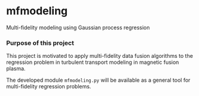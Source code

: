 # mfmodeling
Multi-fidelity modeling using Gaussian process regression

### Purpose of this project
This project is motivated to apply multi-fidelity data fusion algorithms to the regression problem in turbulent transport modeling in magnetic fusion plasma.

The developed module `mfmodeling.py` will be available as a general tool for multi-fidelity regression problems.

